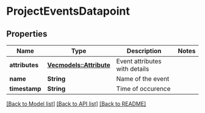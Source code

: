 # ProjectEventsDatapoint

## Properties

Name | Type | Description | Notes
------------ | ------------- | ------------- | -------------
**attributes** | [**Vec<models::Attribute>**](Attribute.md) | Event attributes with details | 
**name** | **String** | Name of the event | 
**timestamp** | **String** | Time of occurence | 

[[Back to Model list]](../README.md#documentation-for-models) [[Back to API list]](../README.md#documentation-for-api-endpoints) [[Back to README]](../README.md)


